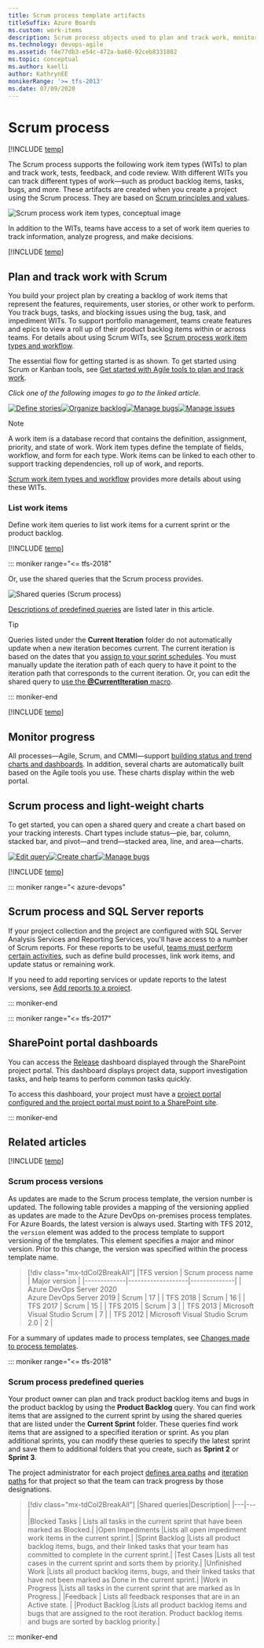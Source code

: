 ```yaml
---
title: Scrum process template artifacts
titleSuffix: Azure Boards
ms.custom: work-items
description: Scrum process objects used to plan and track work, monitor progress, and trends when connecting to Azure Boards, Azure DevOps, & Team Foundation Server 
ms.technology: devops-agile
ms.assetid: f4e77db3-e54c-472a-ba60-92ceb8331882
ms.topic: conceptual
ms.author: kaelli
author: KathrynEE
monikerRange: '>= tfs-2013'
ms.date: 07/09/2020
---
```



# Scrum process   

[!INCLUDE [temp](../../includes/version-all.md)]

The Scrum process supports the following work item types (WITs) to plan and track work, tests, feedback, and code review. With different WITs you can track different types of work&mdash;such as product backlog items, tasks, bugs, and more. These artifacts are created when you create a project using the Scrum process. They are based on [Scrum principles and values](https://www.scrum.org/). 

![Scrum process work item types, conceptual image](media/scrum-process-work-tracking-wits.png)  

In addition to the WITs, teams have access to a set of work item queries to track information, analyze progress, and make decisions.  

[!INCLUDE [temp](../../includes/process-customize.md)] 

<a id="start-using-scrum" />

## Plan and track work with Scrum  

You build your project plan by creating a backlog of work items that represent the features, requirements, user stories, or other work to perform. You track bugs, tasks, and blocking issues using the bug, task, and impediment WITs. To support portfolio management, teams create features and epics to view a roll up of their product backlog items within or across teams. For details about using Scrum WITs, see [Scrum process work item types and workflow](scrum-process-workflow.md).  

The essential flow for getting started is as shown. To get started using Scrum or Kanban tools, see [Get started with Agile tools to plan and track work](../../get-started/what-is-azure-boards.md).  

*Click one of the following images to go to the linked article.*

[![Define stories](../../backlogs/media/overview/gs-planning-define-stories.png)](../../backlogs/create-your-backlog.md)[![Organize backlog](../../backlogs/media/overview/gs-planning-organize-backlog.png)](../../backlogs/organize-backlog.md)[![Manage bugs](../../backlogs/media/overview/gs-planning-manage-bugs.png)](../../backlogs/manage-bugs.md)[![Manage issues](../../backlogs/media/overview/gs-planning-manage-issues.png)](../../backlogs/manage-issues-impediments.md)

> [!NOTE]  
> A work item is a database record that contains the definition, assignment, priority, and state of work. Work item types define the template of fields, workflow, and form for each type. Work items can be linked to each other to support tracking dependencies, roll up of work, and reports.  


[Scrum work item types and workflow](scrum-process-workflow.md) provides more details about using these WITs.  

<a id="shared-queries"></a> 

### List work items

Define work item queries to list work items for a current sprint or the product backlog.  

[!INCLUDE [temp](../../includes/shared-queries.md)] 

::: moniker range="<= tfs-2018"

Or, use the shared queries that the Scrum process provides.

![Shared queries (Scrum process)](media/IC665405.png)  

[Descriptions of predefined queries](#predefined-queries) are listed later in this article.   

> [!TIP]
> Queries listed under the **Current Iteration** folder do not automatically update when a new iteration becomes current. The current iteration is based on the dates that you [assign to your sprint schedules](../../sprints/define-sprints.md). You must manually update the iteration path of each query to have it point to the iteration path that corresponds to the current iteration. Or, you can edit the shared query to [use the <strong>@CurrentIteration</strong> macro](../../queries/query-by-date-or-current-iteration.md).

::: moniker-end

[!INCLUDE [temp](../../includes/quick-tips-shared-query.md)] 

## Monitor progress  

All processes&mdash;Agile, Scrum, and CMMI&mdash;support [building status and trend charts and dashboards](../../../report/dashboards/overview.md). In addition, several charts are automatically built based on the Agile tools you use. These charts display within the web portal. 

## Scrum process and light-weight charts  

To get started, you can open a shared query and create a chart based on your tracking interests. Chart types include status&mdash;pie, bar, column, stacked bar, and pivot&mdash;and trend&mdash;stacked area, line, and area&mdash;charts.   

[![Edit query](../../../report/dashboards/media/gs-chart-query.png)](../../queries/using-queries.md)[![Create chart](../../../report/dashboards/media/gs-chart-create.png)](../../../report/charts.md)[![Manage bugs](../../../report/dashboards/media/gs-chart-add-dashboard.png)](../../../report/add-charts-to-dashboard.md)  


[!INCLUDE [temp](../../includes/powerbi-reports-links.md)] 


<a id="reports"></a>
::: moniker range="< azure-devops"

## Scrum process and SQL Server reports

If your project collection and the project are configured with SQL Server Analysis Services and Reporting Services, you'll have access to a number of Scrum reports. For these reports to be useful, [teams must perform certain activities,](../../../report/admin/review-team-activities-for-useful-reports.md) such as define build processes, link work items, and update status or remaining work.  

If you need to add reporting services or update reports to the latest versions, see [Add reports to a project](../../../report/admin/add-reports-to-a-team-project.md).  

::: moniker-end



<a id="dashboards"></a>

::: moniker range="<= tfs-2017"

## SharePoint portal dashboards 

You can access the [Release](../../../report/sharepoint-dashboards/release-scrum.md) dashboard displayed through the SharePoint project portal. This dashboard displays project data, support investigation tasks, and help teams to perform common tasks quickly. 

To access this dashboard, your project must have a [project portal configured and the project portal must point to a SharePoint site](../../../project/configure-or-add-a-project-portal.md).

::: moniker-end

## Related articles 

[!INCLUDE [temp](../../includes/create-team-project-links.md)]


### Scrum process versions  


As updates are made to the Scrum process template, the version number is updated. The following table provides a mapping of the versioning applied as updates are made to the Azure DevOps on-premises process templates. For Azure Boards, the latest version is always used. Starting with TFS 2012, the `version` element was added to the process template to support versioning of the templates. This element specifies a major and minor version. Prior to this change, the version was specified within the process template name. 


> [!div class="mx-tdCol2BreakAll"]
> |TFS version | Scrum process name | Major version |
> |-------------|-------------------|--------------|
> | Azure DevOps Server 2020<br/>Azure DevOps Server 2019 | Scrum | 17 |
> | TFS 2018 | Scrum | 16 |
> | TFS 2017 | Scrum | 15 |
> | TFS 2015 | Scrum | 3 |
> | TFS 2013 | Microsoft Visual Studio Scrum | 7 |
> | TFS 2012 | Microsoft Visual Studio Scrum 2.0  | 2 | 
 

For a summary of updates made to process templates, see [Changes made to process templates](changes-to-process-templates.md).


<a id="predefined-queries" />


::: moniker range="<= tfs-2018"

### Scrum process predefined queries

Your product owner can plan and track product backlog items and bugs in the product backlog by using the **Product Backlog** query. You can find work items that are assigned to the current sprint by using the shared queries that are listed under the **Current Sprint** folder. These queries find work items that are assigned to a specified iteration or sprint. As you plan additional sprints, you can modify these queries to specify the latest sprint and save them to additional folders that you create, such as **Sprint 2** or **Sprint 3**.

The project administrator for each project [defines area paths](../../../organizations/settings/set-area-paths.md) and [iteration paths](../../../organizations/settings/set-iteration-paths-sprints.md) for that project so that the team can track progress by those designations.  

> [!div class="mx-tdCol2BreakAll"]
> |Shared queries|Description| 
> |---|---|  
> |Blocked Tasks | Lists all tasks in the current sprint that have been marked as Blocked.|
> |Open Impediments |Lists all open impediment work items in the current sprint.|
> |Sprint Backlog |Lists all product backlog items, bugs, and their linked tasks that your team has committed to complete in the current sprint.|
> |Test Cases |Lists all test cases in the current sprint and sorts them by priority.|
> |Unfinished Work |Lists all product backlog items, bugs, and their linked tasks that have not been marked as Done in the current sprint.|
> |Work in Progress |Lists all tasks in the current sprint that are marked as In Progress.| 
> |Feedback | Lists all feedback responses that are in an Active state. |
> |Product Backlog |Lists all product backlog items and bugs that are assigned to the root iteration. Product backlog items and bugs are sorted by backlog priority.|  


::: moniker-end